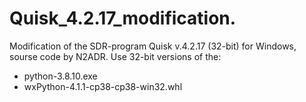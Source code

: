 # Quisk_4.2.17_modification.
Modification of the SDR-program Quisk v.4.2.17 (32-bit) for Windows, sourse code by N2ADR.
Use 32-bit versions of the:
- python-3.8.10.exe
- wxPython-4.1.1-cp38-cp38-win32.whl
